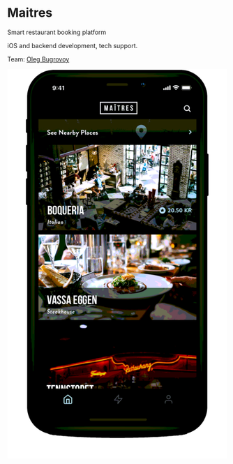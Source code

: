 # Maitres

Smart restaurant booking platform

iOS and backend development, tech support.

Team: [Oleg Bugrovoy](../org/team/oleg-bugrovoy.md)

![](../.gitbook/assets/image%20%287%29.png)

